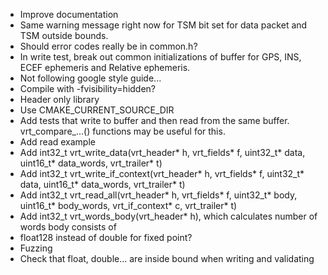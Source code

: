 * Improve documentation
* Same warning message right now for TSM bit set for data packet and TSM outside bounds.
* Should error codes really be in common.h?
* In write test, break out common initializations of buffer for GPS, INS, ECEF ephemeris and Relative ephemeris. 
* Not following google style guide...
* Compile with -fvisibility=hidden?
* Header only library
* Use CMAKE_CURRENT_SOURCE_DIR
* Add tests that write to buffer and then read from the same buffer. vrt_compare_...() functions may be useful for this.
* Add read example
* Add int32_t vrt_write_data(vrt_header* h, vrt_fields* f, uint32_t* data, uint16_t* data_words, vrt_trailer* t)
* Add int32_t vrt_write_if_context(vrt_header* h, vrt_fields* f, uint32_t* data, uint16_t* data_words, vrt_trailer* t)
* Add int32_t vrt_read_all(vrt_header* h, vrt_fields* f, uint32_t* body, uint16_t* body_words, vrt_if_context* c, vrt_trailer* t)
* Add int32_t vrt_words_body(vrt_header* h), which calculates number of words body consists of
* float128 instead of double for fixed point?
* Fuzzing
* Check that float, double... are inside bound when writing and validating
